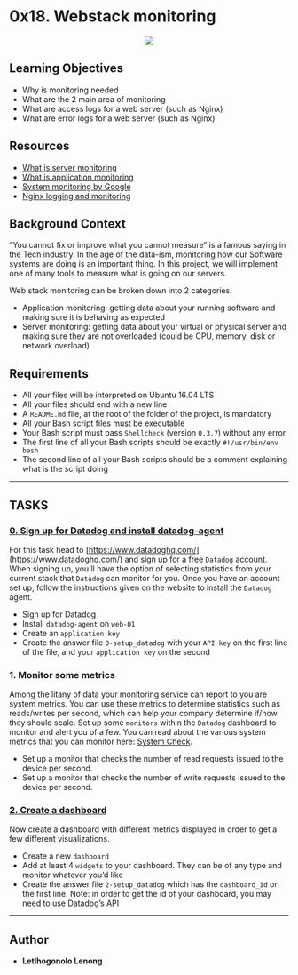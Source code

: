 # 0x18. Webstack monitoring

<p align='center'>
   <img src="https://s3.amazonaws.com/intranet-projects-files/holbertonschool-sysadmin_devops/281/hb3pAsO.png">
</p>

## Learning Objectives
* Why is monitoring needed
* What are the 2 main area of monitoring
* What are access logs for a web server (such as Nginx)
* What are error logs for a web server (such as Nginx)

## Resources
* [What is server monitoring](http://www.monitance.com/en/product-news/what-is-server-monitoring-and-why-is-it-important/)
* [What is application monitoring](https://en.wikipedia.org/wiki/Application_performance_management)
* [System monitoring by Google](https://landing.google.com/sre/sre-book/chapters/monitoring-distributed-systems/)
* [Nginx logging and monitoring](https://docs.nginx.com/nginx/admin-guide/monitoring/logging/)

## Background Context
“You cannot fix or improve what you cannot measure” is a famous saying in the Tech industry. In the age of the data-ism, monitoring how our Software systems are doing is an important thing. In this project, we will implement one of many tools to measure what is going on our servers.

Web stack monitoring can be broken down into 2 categories:
* Application monitoring: getting data about your running software and making sure it is behaving as expected
* Server monitoring: getting data about your virtual or physical server and making sure they are not overloaded (could be CPU, memory, disk or network overload)

## Requirements
* All your files will be interpreted on Ubuntu 16.04 LTS
* All your files should end with a new line
* A `README.md` file, at the root of the folder of the project, is mandatory
* All your Bash script files must be executable
* Your Bash script must pass `Shellcheck` (version `0.3.7`) without any error
* The first line of all your Bash scripts should be exactly `#!/usr/bin/env bash`
* The second line of all your Bash scripts should be a comment explaining what is the script doing

---

## TASKS

### [0. Sign up for Datadog and install datadog-agent](./0-setup_datadog)
For this task head to [https://www.datadoghq.com/](https://www.datadoghq.com/) and sign up for a free `Datadog` account. When signing up, you’ll have the option of selecting statistics from your current stack that `Datadog` can monitor for you. Once you have an account set up, follow the instructions given on the website to install the `Datadog` agent. 
* Sign up for Datadog
* Install `datadog-agent` on `web-01`
* Create an `application key`
* Create the answer file `0-setup_datadog` with your `API key` on the first line of the file, and your `application key` on the second

### 1. Monitor some metrics
Among the litany of data your monitoring service can report to you are system metrics. You can use these metrics to determine statistics such as reads/writes per second, which can help your company determine if/how they should scale. Set up some `monitors` within the `Datadog` dashboard to monitor and alert you of a few. You can read about the various system metrics that you can monitor here: [System Check](https://docs.datadoghq.com/integrations/system/).
* Set up a monitor that checks the number of read requests issued to the device per second.
* Set up a monitor that checks the number of write requests issued to the device per second.

### [2. Create a dashboard](./2-setup_datadog)
Now create a dashboard with different metrics displayed in order to get a few different visualizations.
* Create a new `dashboard`
* Add at least 4 `widgets` to your dashboard. They can be of any type and monitor whatever you’d like
* Create the answer file `2-setup_datadog` which has the `dashboard_id` on the first line. Note: in order to get the id of your dashboard, you may need to use [Datadog’s API](https://docs.datadoghq.com/api/?lang=python#get-all-dashboards)

---

## Author
* **Letlhogonolo Lenong**
